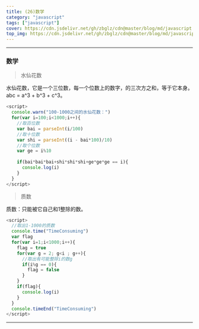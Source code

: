 ```yaml
---
title: (26)数学
category: "javascript"
tags: ["javascript"]
cover: https://cdn.jsdelivr.net/gh/zbglz/cdn@master/blog/md/javascript.svg
top_img: https://cdn.jsdelivr.net/gh/zbglz/cdn@master/blog/md/javascript.svg
---
```


***

### 数学

> 水仙花数

水仙花数，它是一个三位数，每一个位数上的数字，的三次方之和，等于它本身。abc = a^3 + b^3 + c^3。


```js js
<script>
  console.warn("100-1000之间的水仙花数：")
  for(var i=100;i<1000;i++){
    //取百位数
    var bai = parseInt(i/100)
    //取十位数
    var shi = parseInt((i - bai*100)/10)
    //取个位数
    var ge = i%10
    
    if(bai*bai*bai+shi*shi*shi+ge*ge*ge == i){
      console.log(i)
    }
  }
</script>
```


> 质数

质数：只能被它自己和1整除的数。


```js js
<script>
  //取出1-1000的质数
  console.time("TimeConsuming")
  var flag
  for(var i=1;i<1000;i++){
    flag = true
    for(var g = 2; g<i ; g++){ 
      //取出有可能整除i的数g
      if(i%g == 0){
        flag = false 
      }
    }
    if(flag){
      console.log(i)
    }
  }
  console.timeEnd("TimeConsuming")
</script>
```


***